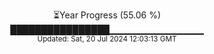 <p align="center">
⏳Year Progress (55.06 %)<br>
████████████████▁▁▁▁▁▁▁▁▁▁▁▁▁▁ <br>
<sub>Updated: Sat, 20 Jul 2024 12:03:13 GMT</sub>
</p>

